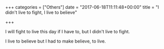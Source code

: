 +++
categories = ["Others"]
date = "2017-06-18T11:11:48+00:00"
title = "I didn't live to fight, I live to believe"

+++


I will fight to live this day if I have to, but I didn't live to fight.

I live to believe but I had to make believe, to live.